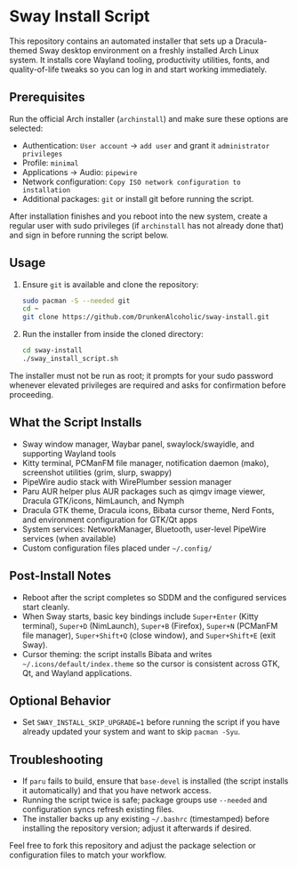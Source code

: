 # Sway Install Script

This repository contains an automated installer that sets up a Dracula-themed Sway desktop environment on a freshly installed Arch Linux system. It installs core Wayland tooling, productivity utilities, fonts, and quality-of-life tweaks so you can log in and start working immediately.

## Prerequisites

Run the official Arch installer (`archinstall`) and make sure these options are selected:

- Authentication: `User account` -> `add user` and grant it `administrator privileges`
- Profile: `minimal`
- Applications -> Audio: `pipewire`
- Network configuration: `Copy ISO network configuration to installation`
- Additional packages: `git` or install git before running the script.

After installation finishes and you reboot into the new system, create a regular user with sudo privileges (if `archinstall` has not already done that) and sign in before running the script below.

## Usage

1. Ensure `git` is available and clone the repository:

   ```bash
   sudo pacman -S --needed git
   cd ~
   git clone https://github.com/DrunkenAlcoholic/sway-install.git
   ```

2. Run the installer from inside the cloned directory:

   ```bash
   cd sway-install
   ./sway_install_script.sh
   ```

The installer must not be run as root; it prompts for your sudo password whenever elevated privileges are required and asks for confirmation before proceeding.

## What the Script Installs

- Sway window manager, Waybar panel, swaylock/swayidle, and supporting Wayland tools
- Kitty terminal, PCManFM file manager, notification daemon (mako), screenshot utilities (grim, slurp, swappy)
- PipeWire audio stack with WirePlumber session manager
- Paru AUR helper plus AUR packages such as qimgv image viewer, Dracula GTK/icons, NimLaunch, and Nymph
- Dracula GTK theme, Dracula icons, Bibata cursor theme, Nerd Fonts, and environment configuration for GTK/Qt apps
- System services: NetworkManager, Bluetooth, user-level PipeWire services (when available)
- Custom configuration files placed under `~/.config/`

## Post-Install Notes

- Reboot after the script completes so SDDM and the configured services start cleanly.
- When Sway starts, basic key bindings include `Super+Enter` (Kitty terminal), `Super+D` (NimLaunch), `Super+B` (Firefox), `Super+N` (PCManFM file manager), `Super+Shift+Q` (close window), and `Super+Shift+E` (exit Sway).
- Cursor theming: the script installs Bibata and writes `~/.icons/default/index.theme` so the cursor is consistent across GTK, Qt, and Wayland applications.

## Optional Behavior

- Set `SWAY_INSTALL_SKIP_UPGRADE=1` before running the script if you have already updated your system and want to skip `pacman -Syu`.

## Troubleshooting

- If `paru` fails to build, ensure that `base-devel` is installed (the script installs it automatically) and that you have network access.
- Running the script twice is safe; package groups use `--needed` and configuration syncs refresh existing files.
- The installer backs up any existing `~/.bashrc` (timestamped) before installing the repository version; adjust it afterwards if desired.

Feel free to fork this repository and adjust the package selection or configuration files to match your workflow.
